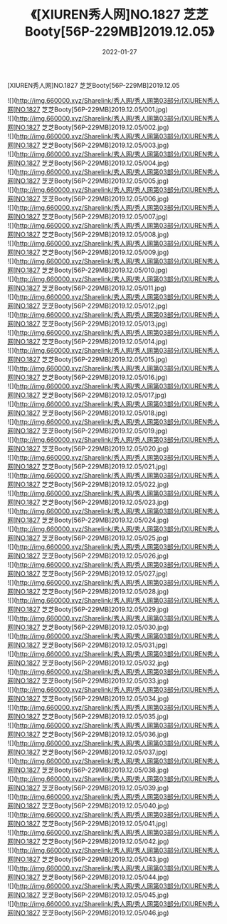 ﻿---
layout: post
title:  《[XIUREN秀人网]NO.1827 芝芝Booty[56P-229MB]2019.12.05》
date:   2022-01-27
img: http://img.660000.xyz/Sharelink/秀人网/秀人网第03部分/[XIUREN秀人网]NO.1827 芝芝Booty[56P-229MB]2019.12.05/000.jpg
categories: [美女, 清纯, 唯美]
---

[XIUREN秀人网]NO.1827 芝芝Booty[56P-229MB]2019.12.05

 ![](http://img.660000.xyz/Sharelink/秀人网/秀人网第03部分/[XIUREN秀人网]NO.1827 芝芝Booty[56P-229MB]2019.12.05/001.jpg) <br>![](http://img.660000.xyz/Sharelink/秀人网/秀人网第03部分/[XIUREN秀人网]NO.1827 芝芝Booty[56P-229MB]2019.12.05/002.jpg) <br>![](http://img.660000.xyz/Sharelink/秀人网/秀人网第03部分/[XIUREN秀人网]NO.1827 芝芝Booty[56P-229MB]2019.12.05/003.jpg) <br>![](http://img.660000.xyz/Sharelink/秀人网/秀人网第03部分/[XIUREN秀人网]NO.1827 芝芝Booty[56P-229MB]2019.12.05/004.jpg) <br>![](http://img.660000.xyz/Sharelink/秀人网/秀人网第03部分/[XIUREN秀人网]NO.1827 芝芝Booty[56P-229MB]2019.12.05/005.jpg) <br>![](http://img.660000.xyz/Sharelink/秀人网/秀人网第03部分/[XIUREN秀人网]NO.1827 芝芝Booty[56P-229MB]2019.12.05/006.jpg) <br>![](http://img.660000.xyz/Sharelink/秀人网/秀人网第03部分/[XIUREN秀人网]NO.1827 芝芝Booty[56P-229MB]2019.12.05/007.jpg) <br>![](http://img.660000.xyz/Sharelink/秀人网/秀人网第03部分/[XIUREN秀人网]NO.1827 芝芝Booty[56P-229MB]2019.12.05/008.jpg) <br>![](http://img.660000.xyz/Sharelink/秀人网/秀人网第03部分/[XIUREN秀人网]NO.1827 芝芝Booty[56P-229MB]2019.12.05/009.jpg) <br>![](http://img.660000.xyz/Sharelink/秀人网/秀人网第03部分/[XIUREN秀人网]NO.1827 芝芝Booty[56P-229MB]2019.12.05/010.jpg) <br>![](http://img.660000.xyz/Sharelink/秀人网/秀人网第03部分/[XIUREN秀人网]NO.1827 芝芝Booty[56P-229MB]2019.12.05/011.jpg) <br>![](http://img.660000.xyz/Sharelink/秀人网/秀人网第03部分/[XIUREN秀人网]NO.1827 芝芝Booty[56P-229MB]2019.12.05/012.jpg) <br>![](http://img.660000.xyz/Sharelink/秀人网/秀人网第03部分/[XIUREN秀人网]NO.1827 芝芝Booty[56P-229MB]2019.12.05/013.jpg) <br>![](http://img.660000.xyz/Sharelink/秀人网/秀人网第03部分/[XIUREN秀人网]NO.1827 芝芝Booty[56P-229MB]2019.12.05/014.jpg) <br>![](http://img.660000.xyz/Sharelink/秀人网/秀人网第03部分/[XIUREN秀人网]NO.1827 芝芝Booty[56P-229MB]2019.12.05/015.jpg) <br>![](http://img.660000.xyz/Sharelink/秀人网/秀人网第03部分/[XIUREN秀人网]NO.1827 芝芝Booty[56P-229MB]2019.12.05/016.jpg) <br>![](http://img.660000.xyz/Sharelink/秀人网/秀人网第03部分/[XIUREN秀人网]NO.1827 芝芝Booty[56P-229MB]2019.12.05/017.jpg) <br>![](http://img.660000.xyz/Sharelink/秀人网/秀人网第03部分/[XIUREN秀人网]NO.1827 芝芝Booty[56P-229MB]2019.12.05/018.jpg) <br>![](http://img.660000.xyz/Sharelink/秀人网/秀人网第03部分/[XIUREN秀人网]NO.1827 芝芝Booty[56P-229MB]2019.12.05/019.jpg) <br>![](http://img.660000.xyz/Sharelink/秀人网/秀人网第03部分/[XIUREN秀人网]NO.1827 芝芝Booty[56P-229MB]2019.12.05/020.jpg) <br>![](http://img.660000.xyz/Sharelink/秀人网/秀人网第03部分/[XIUREN秀人网]NO.1827 芝芝Booty[56P-229MB]2019.12.05/021.jpg) <br>![](http://img.660000.xyz/Sharelink/秀人网/秀人网第03部分/[XIUREN秀人网]NO.1827 芝芝Booty[56P-229MB]2019.12.05/022.jpg) <br>![](http://img.660000.xyz/Sharelink/秀人网/秀人网第03部分/[XIUREN秀人网]NO.1827 芝芝Booty[56P-229MB]2019.12.05/023.jpg) <br>![](http://img.660000.xyz/Sharelink/秀人网/秀人网第03部分/[XIUREN秀人网]NO.1827 芝芝Booty[56P-229MB]2019.12.05/024.jpg) <br>![](http://img.660000.xyz/Sharelink/秀人网/秀人网第03部分/[XIUREN秀人网]NO.1827 芝芝Booty[56P-229MB]2019.12.05/025.jpg) <br>![](http://img.660000.xyz/Sharelink/秀人网/秀人网第03部分/[XIUREN秀人网]NO.1827 芝芝Booty[56P-229MB]2019.12.05/026.jpg) <br>![](http://img.660000.xyz/Sharelink/秀人网/秀人网第03部分/[XIUREN秀人网]NO.1827 芝芝Booty[56P-229MB]2019.12.05/027.jpg) <br>![](http://img.660000.xyz/Sharelink/秀人网/秀人网第03部分/[XIUREN秀人网]NO.1827 芝芝Booty[56P-229MB]2019.12.05/028.jpg) <br>![](http://img.660000.xyz/Sharelink/秀人网/秀人网第03部分/[XIUREN秀人网]NO.1827 芝芝Booty[56P-229MB]2019.12.05/029.jpg) <br>![](http://img.660000.xyz/Sharelink/秀人网/秀人网第03部分/[XIUREN秀人网]NO.1827 芝芝Booty[56P-229MB]2019.12.05/030.jpg) <br>![](http://img.660000.xyz/Sharelink/秀人网/秀人网第03部分/[XIUREN秀人网]NO.1827 芝芝Booty[56P-229MB]2019.12.05/031.jpg) <br>![](http://img.660000.xyz/Sharelink/秀人网/秀人网第03部分/[XIUREN秀人网]NO.1827 芝芝Booty[56P-229MB]2019.12.05/032.jpg) <br>![](http://img.660000.xyz/Sharelink/秀人网/秀人网第03部分/[XIUREN秀人网]NO.1827 芝芝Booty[56P-229MB]2019.12.05/033.jpg) <br>![](http://img.660000.xyz/Sharelink/秀人网/秀人网第03部分/[XIUREN秀人网]NO.1827 芝芝Booty[56P-229MB]2019.12.05/034.jpg) <br>![](http://img.660000.xyz/Sharelink/秀人网/秀人网第03部分/[XIUREN秀人网]NO.1827 芝芝Booty[56P-229MB]2019.12.05/035.jpg) <br>![](http://img.660000.xyz/Sharelink/秀人网/秀人网第03部分/[XIUREN秀人网]NO.1827 芝芝Booty[56P-229MB]2019.12.05/036.jpg) <br>![](http://img.660000.xyz/Sharelink/秀人网/秀人网第03部分/[XIUREN秀人网]NO.1827 芝芝Booty[56P-229MB]2019.12.05/037.jpg) <br>![](http://img.660000.xyz/Sharelink/秀人网/秀人网第03部分/[XIUREN秀人网]NO.1827 芝芝Booty[56P-229MB]2019.12.05/038.jpg) <br>![](http://img.660000.xyz/Sharelink/秀人网/秀人网第03部分/[XIUREN秀人网]NO.1827 芝芝Booty[56P-229MB]2019.12.05/039.jpg) <br>![](http://img.660000.xyz/Sharelink/秀人网/秀人网第03部分/[XIUREN秀人网]NO.1827 芝芝Booty[56P-229MB]2019.12.05/040.jpg) <br>![](http://img.660000.xyz/Sharelink/秀人网/秀人网第03部分/[XIUREN秀人网]NO.1827 芝芝Booty[56P-229MB]2019.12.05/041.jpg) <br>![](http://img.660000.xyz/Sharelink/秀人网/秀人网第03部分/[XIUREN秀人网]NO.1827 芝芝Booty[56P-229MB]2019.12.05/042.jpg) <br>![](http://img.660000.xyz/Sharelink/秀人网/秀人网第03部分/[XIUREN秀人网]NO.1827 芝芝Booty[56P-229MB]2019.12.05/043.jpg) <br>![](http://img.660000.xyz/Sharelink/秀人网/秀人网第03部分/[XIUREN秀人网]NO.1827 芝芝Booty[56P-229MB]2019.12.05/044.jpg) <br>![](http://img.660000.xyz/Sharelink/秀人网/秀人网第03部分/[XIUREN秀人网]NO.1827 芝芝Booty[56P-229MB]2019.12.05/045.jpg) <br>![](http://img.660000.xyz/Sharelink/秀人网/秀人网第03部分/[XIUREN秀人网]NO.1827 芝芝Booty[56P-229MB]2019.12.05/046.jpg) <br>